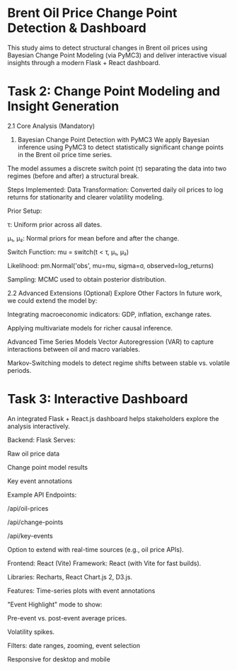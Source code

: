 Brent Oil Price Change Point Detection & Dashboard
==================================================
This study aims to detect structural changes in Brent oil prices using Bayesian Change Point Modeling (via PyMC3) and deliver interactive visual insights through a modern Flask + React dashboard.

Task 2: Change Point Modeling and Insight Generation
====================================================
2.1 Core Analysis (Mandatory)
1. Bayesian Change Point Detection with PyMC3
We apply Bayesian inference using PyMC3 to detect statistically significant change points in the Brent oil price time series.

The model assumes a discrete switch point (τ) separating the data into two regimes (before and after) a structural break.

Steps Implemented:
Data Transformation: Converted daily oil prices to log returns for stationarity and clearer volatility modeling.

Prior Setup:

τ: Uniform prior across all dates.

μ₁, μ₂: Normal priors for mean before and after the change.

Switch Function: mu = switch(t < τ, μ₁, μ₂)

Likelihood: pm.Normal('obs', mu=mu, sigma=σ, observed=log_returns)

Sampling: MCMC used to obtain posterior distribution.

2.2 Advanced Extensions (Optional)
Explore Other Factors
In future work, we could extend the model by:

Integrating macroeconomic indicators: GDP, inflation, exchange rates.

Applying multivariate models for richer causal inference.

Advanced Time Series Models
Vector Autoregression (VAR) to capture interactions between oil and macro variables.

Markov-Switching models to detect regime shifts between stable vs. volatile periods.

 Task 3: Interactive Dashboard
 =============================
An integrated Flask + React.js dashboard helps stakeholders explore the analysis interactively.

Backend: Flask
Serves:

Raw oil price data

Change point model results

Key event annotations

Example API Endpoints:

/api/oil-prices

/api/change-points

/api/key-events

Option to extend with real-time sources (e.g., oil price APIs).

Frontend: React (Vite)
Framework: React (with Vite for fast builds).

Libraries: Recharts, React Chart.js 2, D3.js.

Features:
Time-series plots with event annotations

"Event Highlight" mode to show:

Pre-event vs. post-event average prices.

Volatility spikes.

Filters: date ranges, zooming, event selection

Responsive for desktop and mobile